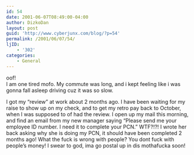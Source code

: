 ```yaml
---
id: 54
date: 2001-06-07T08:49:00-04:00
author: DizkoDan
layout: post
guid: 'http://www.cyberjunx.com/blog/?p=54'
permalink: /2001/06/07/54/
ljID:
    - '302'
categories:
    - General
---
```


oof!  
I am one tired mofo. My commute was long, and i kept feeling like i was gonna fall asleep driving cuz it was so slow.

I got my “review” at work about 2 months ago. I have been waiting for my raise to show up on my check, and to get my retro pay back to October, when I was supposed to of had the review. I open up my mail this morning, and find an email from my new manager saying “Please send me your employee ID number. I need it to complete your PCN.” WTF?!?! I wrote her back asking why she is doing my PCN, it should have been completed 2 months ago! What the fuck is wrong with people? You dont fuck with people’s money! I swear to god, ima go postal up in dis mothafucka soon!